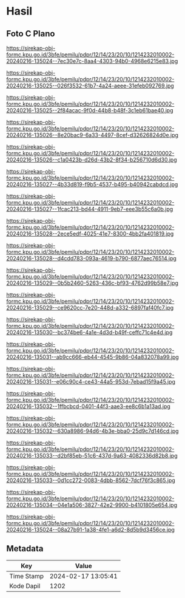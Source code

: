 # Hasil

## Foto C Plano

https://sirekap-obj-formc.kpu.go.id/3bfe/pemilu/pdpr/12/14/23/20/10/1214232010002-20240216-135024--7ec30e7c-8aa4-4303-94b0-4968e6215e83.jpg

https://sirekap-obj-formc.kpu.go.id/3bfe/pemilu/pdpr/12/14/23/20/10/1214232010002-20240216-135025--026f3532-61b7-4a24-aeee-31efeb092769.jpg

https://sirekap-obj-formc.kpu.go.id/3bfe/pemilu/pdpr/12/14/23/20/10/1214232010002-20240216-135025--2f84acac-9f0d-44b8-b48f-3c1eb61bae40.jpg

https://sirekap-obj-formc.kpu.go.id/3bfe/pemilu/pdpr/12/14/23/20/10/1214232010002-20240216-135026--8e20bac9-6a33-4497-8cef-d32626824d0e.jpg

https://sirekap-obj-formc.kpu.go.id/3bfe/pemilu/pdpr/12/14/23/20/10/1214232010002-20240216-135026--c1a0423b-d26d-43b2-8f34-b256710d6d30.jpg

https://sirekap-obj-formc.kpu.go.id/3bfe/pemilu/pdpr/12/14/23/20/10/1214232010002-20240216-135027--4b33d819-f9b5-4537-b495-b40942cabdcd.jpg

https://sirekap-obj-formc.kpu.go.id/3bfe/pemilu/pdpr/12/14/23/20/10/1214232010002-20240216-135027--1fcac213-bd44-4911-9eb7-eee3b55c6a0b.jpg

https://sirekap-obj-formc.kpu.go.id/3bfe/pemilu/pdpr/12/14/23/20/10/1214232010002-20240216-135028--2ece5edf-4025-41e7-8300-4bb2fa401819.jpg

https://sirekap-obj-formc.kpu.go.id/3bfe/pemilu/pdpr/12/14/23/20/10/1214232010002-20240216-135028--d4cdd783-093a-4619-b790-6877aec76514.jpg

https://sirekap-obj-formc.kpu.go.id/3bfe/pemilu/pdpr/12/14/23/20/10/1214232010002-20240216-135029--0b5b2460-5263-436c-bf93-4762d99b58e7.jpg

https://sirekap-obj-formc.kpu.go.id/3bfe/pemilu/pdpr/12/14/23/20/10/1214232010002-20240216-135029--ce9620cc-7e20-448d-a332-6897faf40fc7.jpg

https://sirekap-obj-formc.kpu.go.id/3bfe/pemilu/pdpr/12/14/23/20/10/1214232010002-20240216-135030--bc374be6-4a1e-4d3d-b49f-ceffc71c4e4d.jpg

https://sirekap-obj-formc.kpu.go.id/3bfe/pemilu/pdpr/12/14/23/20/10/1214232010002-20240216-135031--ab9cc666-eb44-4545-9b86-04a832078a99.jpg

https://sirekap-obj-formc.kpu.go.id/3bfe/pemilu/pdpr/12/14/23/20/10/1214232010002-20240216-135031--e06c90c4-ce43-44a5-953d-7ebad15f9a45.jpg

https://sirekap-obj-formc.kpu.go.id/3bfe/pemilu/pdpr/12/14/23/20/10/1214232010002-20240216-135032--1ffbcbcd-0401-44f3-aae3-ee8c6b1a13ad.jpg

https://sirekap-obj-formc.kpu.go.id/3bfe/pemilu/pdpr/12/14/23/20/10/1214232010002-20240216-135032--630a8986-94d6-4b3e-bba0-25d9c7d146cd.jpg

https://sirekap-obj-formc.kpu.go.id/3bfe/pemilu/pdpr/12/14/23/20/10/1214232010002-20240216-135033--d2bf85eb-51c6-437d-9a63-4082336d82b8.jpg

https://sirekap-obj-formc.kpu.go.id/3bfe/pemilu/pdpr/12/14/23/20/10/1214232010002-20240216-135033--0d1cc272-0083-4dbb-8562-7dcf76f3c865.jpg

https://sirekap-obj-formc.kpu.go.id/3bfe/pemilu/pdpr/12/14/23/20/10/1214232010002-20240216-135034--04e1a506-3827-42e2-9900-b4101805e654.jpg

https://sirekap-obj-formc.kpu.go.id/3bfe/pemilu/pdpr/12/14/23/20/10/1214232010002-20240216-135024--08a27b91-1a38-4fe1-a6d2-8d5b9d3456ce.jpg


## Metadata

| Key        | Value               |
| ---------- | ------------------- |
| Time Stamp | 2024-02-17 13:05:41 |
| Kode Dapil | 1202                |



